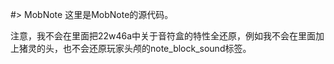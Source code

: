 #> MobNote
这里是MobNote的源代码。

注意，我不会在里面把22w46a中关于音符盒的特性全还原，例如我不会在里面加上猪灵的头，也不会还原玩家头颅的note_block_sound标签。
